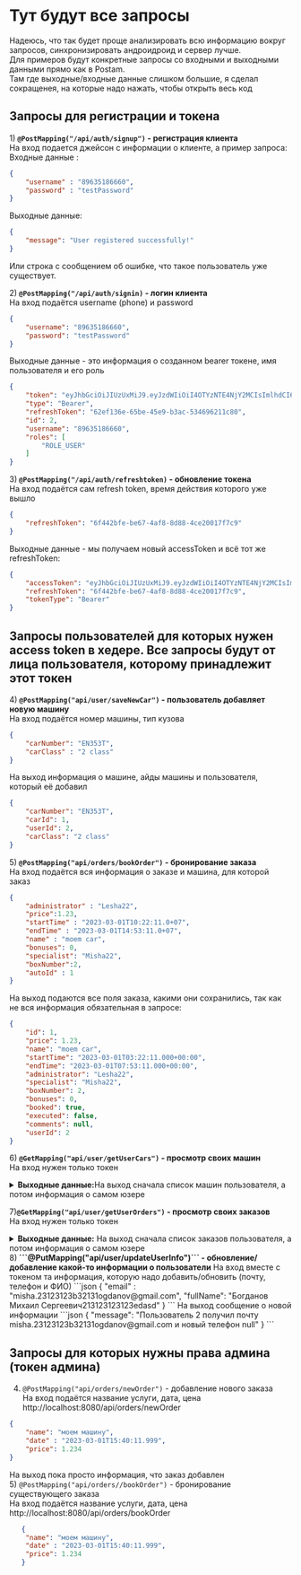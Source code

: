 # Тут будут все запросы
Надеюсь, что так будет проще анализировать всю информацию вокруг запросов, синхронизировать андроидроид и сервер лучше.  
Для примеров будут конкретные запросы со входными и выходными данными прямо как в Postam.  
Там где выходные/входные данные слишком большие, я сделал сокращенея, на которые надо нажать, чтобы открыть весь код  
## Запросы для регистрации и токена
1)<strong> ```@PostMapping("/api/auth/signup")``` - регистрация клиента</strong>  
На вход подается джейсон с информации о клиенте, а пример запроса:  
Входные данные : 
```json
{
    "username" : "89635186660",
    "password" : "testPassword"
}
``` 
Выходные данные:
```json
{
    "message": "User registered successfully!"
}
```
Или строка с сообщением об ошибке, что такое пользователь уже существует.  

2)<strong> ```@PostMapping("/api/auth/signin)``` - логин клиента</strong>  
На вход подаётся username (phone) и password  
```json
{
    "username": "89635186660",
    "password": "testPassword"
}
```
Выходные данные - это информация о созданном bearer токене, имя пользователя и его роль
```json
{
    "token": "eyJhbGciOiJIUzUxMiJ9.eyJzdWIiOiI4OTYzNTE4NjY2MCIsImlhdCI6MTY4MTgxNDk5NiwiZXhwIjoxNjgxODIwOTk2fQ.-tYEHbjGR_vWcfKcB-klbJ0EM4bdUTlyGJLeOIJ5ikqarCs15dpnkpKniAgU20GM8wc83Jfq6aE_OvykLjnxSQ",
    "type": "Bearer",
    "refreshToken": "62ef136e-65be-45e9-b3ac-534696211c80",
    "id": 2,
    "username": "89635186660",
    "roles": [
        "ROLE_USER"
    ]
}
```

3)<strong> ```@PostMapping("/api/auth/refreshtoken)``` - обновление токена</strong>  
На вход подаётся сам refresh token, время действия которого уже вышло    
```json
{
    "refreshToken": "6f442bfe-be67-4af8-8d88-4ce20017f7c9"
}
```
   Выходные данные - мы получаем новый accessToken и всё тот же refreshToken: 
```json
{
    "accessToken": "eyJhbGciOiJIUzUxMiJ9.eyJzdWIiOiI4OTYzNTE4NjY2MCIsImlhdCI6MTY4MTgxNTg1NCwiZXhwIjoxNjgxODIxODU0fQ.vUj_6JTHyLmpx3VqwMwd5HU8QYlLO0_mnqArlZRAaNGig2PAURYLLkRtmHAbHSrCsbTLE--yHKQ0-h0-OhyJIA",
    "refreshToken": "6f442bfe-be67-4af8-8d88-4ce20017f7c9",
    "tokenType": "Bearer"
}
```

## Запросы пользователей для которых нужен access token в хедере.  Все запросы будут от лица пользователя, которому принадлежит этот токен  
4)<strong> ```@PostMapping("api/user/saveNewCar")``` - пользователь добавляет новую машину</strong>  
На вход подаётся номер машины, тип кузова  
```json
{
    "carNumber": "EN353T",
    "carClass" : "2 class"
}
 ```
На выход информация о машине, айды машины и пользователя, который её добавил  
```json
{
    "carNumber": "EN353T",
    "carId": 1,
    "userId": 2,
    "carClass": "2 class"
}
```

5)<strong> ```@PostMapping("api/orders/bookOrder")``` - бронирование заказа</strong>  
На вход подаётся вся информация о заказе и машина, для которой заказ    
```json
{
    "administrator" : "Lesha22",
    "price":1.23,
    "startTime" : "2023-03-01T10:22:11.0+07",
    "endTime" : "2023-03-01T14:53:11.0+07",
    "name" : "moem car",
    "bonuses": 0,
    "specialist": "Misha22",
    "boxNumber":2,
    "autoId" : 1
}
```
На выход подаются все поля заказа, какими они сохранились, так как не вся информация обязательная в запросе:
```json
{
    "id": 1,
    "price": 1.23,
    "name": "moem car",
    "startTime": "2023-03-01T03:22:11.000+00:00",
    "endTime": "2023-03-01T07:53:11.000+00:00",
    "administrator": "Lesha22",
    "specialist": "Misha22",
    "boxNumber": 2,
    "bonuses": 0,
    "booked": true,
    "executed": false,
    "comments": null,
    "userId": 2
}
```

6)<strong> ```@GetMapping("api/user/getUserCars")``` - просмотр своих машин</strong>  
На вход нужен только токен    
<details>
  <summary><strong>Выходные данные:</strong>На выход сначала список машин пользователя, а потом информация о самом юзере</summary>
  <p>
      
```json
{
    "autoList": [
        {
            "id": 1,
            "carNumber": "EN353T",
            "carClass": "2 class"
        },
        {
            "id": 2,
            "carNumber": "УП333T",
            "carClass": "1 class"
        }
    ],
    "user": {
        "id": 2,
        "username": "89635186660",
        "phone": "89635186660",
        "email": null,
        "bonuses": 100,
        "fullName": null
    }
}
```
      
  </p>
</details>

7)<strong>```@GetMapping("api/user/getUserOrders")``` - просмотр своих заказов</strong>  
На вход нужен только токен    
<details>
  <summary><strong>Выходные данные:</strong> На выход сначала список заказов пользователя, а потом информация о самом юзере</summary>
  <p>

```json
{
    "orders": [
        {
            "id": 1,
            "price": 1.23,
            "name": "moem car",
            "startTime": "2023-03-01T03:22:11.000+00:00",
            "endTime": "2023-03-01T07:53:11.000+00:00",
            "administrator": "Lesha22",
            "specialist": "Misha22",
            "boxNumber": 2,
            "bonuses": 0,
            "booked": true,
            "executed": false,
            "comments": null,
            "auto": {
                "id": 1,
                "carNumber": "EN353T",
                "carClass": "2 class"
            },
            "user": {
                "id": 2,
                "username": "89635186660",
                "phone": "89635186660",
                "email": null,
                "bonuses": 100,
                "fullName": null
            }
        },
        {
            "id": 2,
            "price": 1.23,
            "name": "moem car",
            "startTime": "2023-03-01T03:22:11.000+00:00",
            "endTime": "2023-03-01T07:53:11.000+00:00",
            "administrator": "Sasha",
            "specialist": "Andrei",
            "boxNumber": 2,
            "bonuses": 0,
            "booked": true,
            "executed": false,
            "comments": null,
            "auto": {
                "id": 2,
                "carNumber": "УП333T",
                "carClass": "1 class"
            },
            "user": {
                "id": 2,
                "username": "89635186660",
                "phone": "89635186660",
                "email": null,
                "bonuses": 100,
                "fullName": null
            }
        }
    ]
}
```

  </p>
</details>
8)<strong> ```@PutMapping("api/user/updateUserInfo")``` - обновление/добавление какой-то информации о пользователи</strong>  
На вход вместе с токеном та информация, которую надо добавить/обновить (почту, телефон и ФИО)  
```json
{
    "email" : "misha.23123123b32131ogdanov@gmail.com",
    "fullName": "Богданов Михаил Сергеевич213123123123edasd"
}
```
На выход сообщение о новой информации  
```json
{
    "message": "Пользователь 2 получил почту misha.23123123b32131ogdanov@gmail.com и новый телефон null"
}
```

## Запросы для которых нужны права админа (токен админа)  
4) ```@PostMapping("api/orders/newOrder")``` - добавление нового заказа\
На вход подаётся название услуги, дата, цена\
   http://localhost:8080/api/orders/newOrder 
```json
{
    "name": "моем машину",
    "date" : "2023-03-01T15:40:11.999",
    "price": 1.234
}
```
На выход пока просто информация, что заказ добавлен  
5) ```@PostMapping("api/orders//bookOrder")``` - бронирование существующего заказа\
На вход подаётся название услуги, дата, цена\
   http://localhost:8080/api/orders/bookOrder 
```json
   {
    "name": "моем машину",
    "date" : "2023-03-01T15:40:11.999",
    "price": 1.234
   }
```
